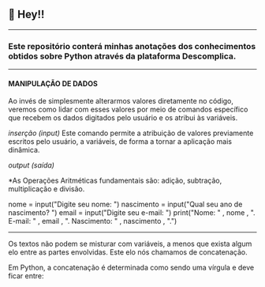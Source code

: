 ## 📣 Hey!!

---

### Este repositório conterá minhas anotações dos conhecimentos obtidos sobre Python através da plataforma Descomplica.

---

#### MANIPULAÇÃO DE DADOS

Ao invés de simplesmente alterarmos valores diretamente no código, veremos como lidar com esses valores por meio de comandos específico que recebem os dados digitados pelo usuário e os atribui às variáveis.

 *inserção (input)* Este comando permite a atribuição de valores previamente escritos pelo usuário, a variáveis, de forma a tornar a aplicação mais dinâmica.

 *output (saída)* 

*As Operações Aritméticas fundamentais são: adição, subtração, multiplicação e divisão.

nome = input("Digite seu nome: ")
nascimento = input("Qual seu ano de nascimento? ")
email = input("Digite seu e-mail: ")
print("Nome: " , nome , ". E-mail: " , email , ". Nascimento: " , nascimento , ".")

---

Os textos não podem se misturar com variáveis, a menos que exista algum elo entre as partes envolvidas. Este elo nós chamamos de concatenação.

Em Python, a concatenação é determinada como sendo uma vírgula e deve ficar entre:

